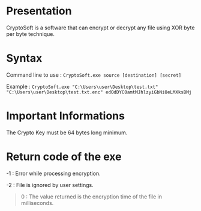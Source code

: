# Presentation

CryptoSoft is a software that can encrypt or decrypt any file using XOR byte per byte technique.

# Syntax

Command line to use : `CryptoSoft.exe source [destination] [secret]`

Example : `CryptoSoft.exe "C:\Users\user\Desktop\test.txt" "C:\Users\user\Desktop\test.txt.enc" edOdDYC0amtMJhlzyiGbNiOeLMXksBMj`

# Important Informations

The Crypto Key must be 64 bytes long minimum.

# Return code of the exe

-1 : Error while processing encryption.

-2 : File is ignored by user settings.

> 0 : The value returned is the encryption time of the file in milliseconds.
